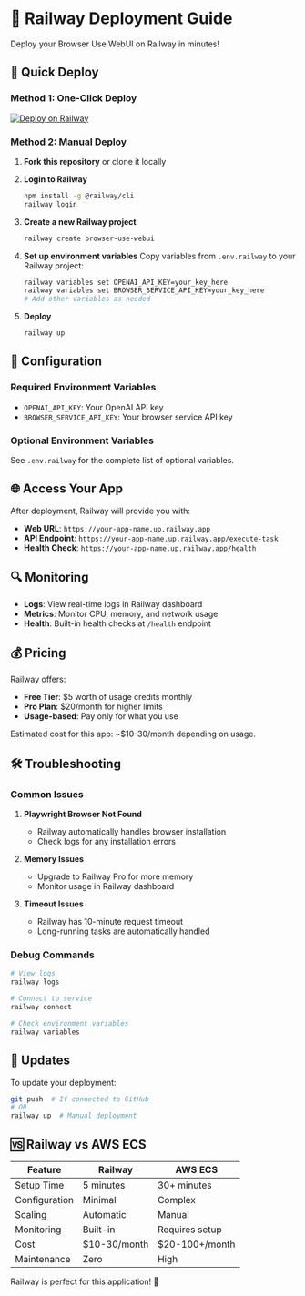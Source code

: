 # 🚂 Railway Deployment Guide

Deploy your Browser Use WebUI on Railway in minutes!

## 🚀 Quick Deploy

### Method 1: One-Click Deploy
[![Deploy on Railway](https://railway.app/button.svg)](https://railway.app/template/your-template-id)

### Method 2: Manual Deploy

1. **Fork this repository** or clone it locally

2. **Login to Railway**
   ```bash
   npm install -g @railway/cli
   railway login
   ```

3. **Create a new Railway project**
   ```bash
   railway create browser-use-webui
   ```

4. **Set up environment variables**
   Copy variables from `.env.railway` to your Railway project:
   ```bash
   railway variables set OPENAI_API_KEY=your_key_here
   railway variables set BROWSER_SERVICE_API_KEY=your_key_here
   # Add other variables as needed
   ```

5. **Deploy**
   ```bash
   railway up
   ```

## 🔧 Configuration

### Required Environment Variables
- `OPENAI_API_KEY`: Your OpenAI API key
- `BROWSER_SERVICE_API_KEY`: Your browser service API key

### Optional Environment Variables
See `.env.railway` for the complete list of optional variables.

## 🌐 Access Your App

After deployment, Railway will provide you with:
- **Web URL**: `https://your-app-name.up.railway.app`
- **API Endpoint**: `https://your-app-name.up.railway.app/execute-task`
- **Health Check**: `https://your-app-name.up.railway.app/health`

## 🔍 Monitoring

- **Logs**: View real-time logs in Railway dashboard
- **Metrics**: Monitor CPU, memory, and network usage
- **Health**: Built-in health checks at `/health` endpoint

## 💰 Pricing

Railway offers:
- **Free Tier**: $5 worth of usage credits monthly
- **Pro Plan**: $20/month for higher limits
- **Usage-based**: Pay only for what you use

Estimated cost for this app: ~$10-30/month depending on usage.

## 🛠 Troubleshooting

### Common Issues

1. **Playwright Browser Not Found**
   - Railway automatically handles browser installation
   - Check logs for any installation errors

2. **Memory Issues**
   - Upgrade to Railway Pro for more memory
   - Monitor usage in Railway dashboard

3. **Timeout Issues**
   - Railway has 10-minute request timeout
   - Long-running tasks are automatically handled

### Debug Commands
```bash
# View logs
railway logs

# Connect to service
railway connect

# Check environment variables
railway variables
```

## 🔄 Updates

To update your deployment:
```bash
git push  # If connected to GitHub
# OR
railway up  # Manual deployment
```

## 🆚 Railway vs AWS ECS

| Feature | Railway | AWS ECS |
|---------|---------|---------|
| Setup Time | 5 minutes | 30+ minutes |
| Configuration | Minimal | Complex |
| Scaling | Automatic | Manual |
| Monitoring | Built-in | Requires setup |
| Cost | $10-30/month | $20-100+/month |
| Maintenance | Zero | High |

Railway is perfect for this application! 🎉
